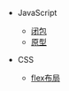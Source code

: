 - JavaScript
  - [闭包](docs/closure.md)
  - [原型](docs/prototype.md)

- CSS
  - [flex布局](docs/css/flex.md)